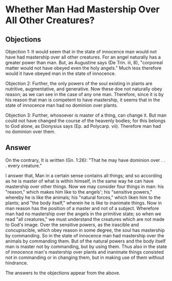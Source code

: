 # Whether Man Had Mastership Over All Other Creatures?

## Objections

Objection 1: It would seem that in the state of innocence man would not have had mastership over all other creatures. For an angel naturally has a greater power than man. But, as Augustine says (De Trin. iii, 8), "corporeal matter would not have obeyed even the holy angels." Much less therefore would it have obeyed man in the state of innocence.

Objection 2: Further, the only powers of the soul existing in plants are nutritive, augmentative, and generative. Now these doe not naturally obey reason; as we can see in the case of any one man. Therefore, since it is by his reason that man is competent to have mastership, it seems that in the state of innocence man had no dominion over plants.

Objection 3: Further, whosoever is master of a thing, can change it. But man could not have changed the course of the heavenly bodies; for this belongs to God alone, as Dionysius says (Ep. ad Polycarp. vii). Therefore man had no dominion over them.

## Answer

On the contrary, It is written (Gn. 1:26): "That he may have dominion over . . . every creature."

I answer that, Man in a certain sense contains all things; and so according as he is master of what is within himself, in the same way he can have mastership over other things. Now we may consider four things in man: his "reason," which makes him like to the angels'; his "sensitive powers," whereby he is like the animals; his "natural forces," which liken him to the plants; and "the body itself," wherein he is like to inanimate things. Now in man reason has the position of a master and not of a subject. Wherefore man had no mastership over the angels in the primitive state; so when we read "all creatures," we must understand the creatures which are not made to God's image. Over the sensitive powers, as the irascible and concupiscible, which obey reason in some degree, the soul has mastership by commanding. So in the state of innocence man had mastership over the animals by commanding them. But of the natural powers and the body itself man is master not by commanding, but by using them. Thus also in the state of innocence man's mastership over plants and inanimate things consisted not in commanding or in changing them, but in making use of them without hindrance.

The answers to the objections appear from the above.
